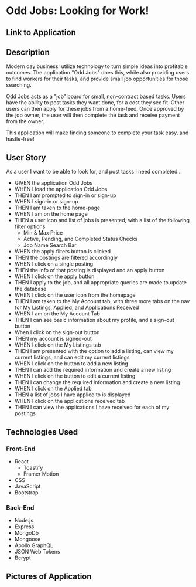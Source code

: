# Odd Jobs: Looking for Work!

## Link to Application

<!-- INSERT HEROKU LINK -->

## Description
Modern day business' utilize technology to turn simple ideas into profitable outcomes.  The application "Odd Jobs" does this, while also providing users to find workers for their tasks, and provide small job opportunities for those searching.

Odd Jobs acts as a "job" board for small, non-contract based tasks.  Users have the ability to post tasks they want done, for a cost they see fit.  Other users can then apply for these jobs from a home-feed.  Once approved by the job owner, the user will then complete the task and receive payment from the owner.

This application will make finding someone to complete your task easy, and hastle-free!

## User Story
As a user I want to be able to look for, and post tasks I need completed...

* GIVEN the application Odd Jobs
* WHEN I load the application Odd Jobs
* THEN I am prompted to sign-in or sign-up
* WHEN I sign-in or sign-up
* THEN I am taken to the home-page
* WHEN I am on the home page
* THEN a user icon and list of jobs is presented, with a list of the following filter options
    * Min & Max Price
    * Active, Pending, and Completed Status Checks
    * Job Name Search Bar
* WHEN the apply filters button is clicked
* THEN the postings are filtered accordingly
* WHEN I click on a single posting
* THEN the info of that posting is displayed and an apply button
* WHEN I click on the apply button
* THEN I apply to the job, and all appropriate queries are made to update the database
* WHEN I click on the user icon from the homepage
* THEN I am taken to the My Account tab, with three more tabs on the nav for My Listings, Applied, and Applications Received
* WHEN I am on the My Account Tab
* THEN I can see basic information about my profile, and a sign-out button
* When I click on the sign-out button
* THEN my account is signed-out
* WHEN I click on the My Listings tab
* THEN I am presented with the option to add a listing, can view my current listings, and can edit my current listings
* WHEN I click on the button to add a new listing
* THEN I can add the required information and create a new listing
* WHEN I click on the button to edit a current listing
* THEN I can change the required information and create a new listing
* WHEN I click on the Applied tab
* THEN a list of jobs I have applied to is displayed
* WHEN I click on the applications received tab
* THEN I can view the applications I have received for each of my postings

## Technologies Used

### Front-End
* React
    * Toastify
    * Framer Motion
* CSS
* JavaScript
* Bootstrap

### Back-End
* Node.js
* Express
* MongoDb
* Mongoose
* Apollo GraphQL
* JSON Web Tokens
* Bcrypt

## Pictures of Application

<!-- INSET PICTURES OF FINAL APPLICATION -->